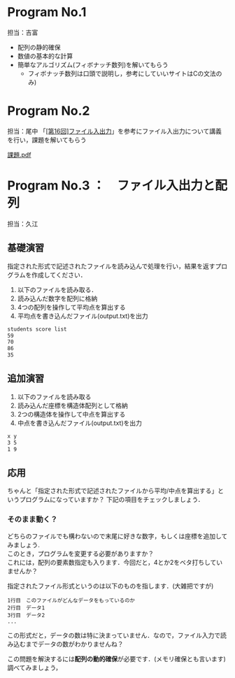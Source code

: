 
# Program No.1
担当：吉富

- 配列の静的確保
- 数値の基本的な計算
- 簡単なアルゴリズム(フィボナッチ数列)を解いてもらう
   - フィボナッチ数列は口頭で説明し，参考にしていいサイトはCの文法のみ)

# Program No.2
担当：尾中
「[[第16回]ファイル入出力](http://www.isl.ne.jp/pcsp/beginC/C_Language_16.html)」を参考にファイル入出力について講義を行い，課題を解いてもらう

[課題.pdf](https://www.dropbox.com/sh/r0i7wdftp3kr5ko/AADsh0duHZCC2bwC_OpzXNNCa?dl=0)

# Program No.3 ：　ファイル入出力と配列
担当：久江
## 基礎演習
指定された形式で記述されたファイルを読み込んで処理を行い，結果を返すプログラムを作成してください．

1. 以下のファイルを読み取る．
1. 読み込んだ数字を配列に格納
1. 4つの配列を操作して平均点を算出する
1. 平均点を書き込んだファイル(output.txt)を出力

```score.txt
students score list
59
70
86
35
```

## 追加演習

1. 以下のファイルを読み取る
1. 読み込んだ座標を構造体配列として格納
1. 2つの構造体を操作して中点を算出する
1. 中点を書き込んだファイル(output.txt)を出力

```descartes.txt
x y
3 5
1 9
```

## 応用
ちゃんと「指定された形式で記述されたファイルから平均/中点を算出する」というプログラムになっていますか？
下記の項目をチェックしましょう．

### そのまま動く？ 
どちらのファイルでも構わないので末尾に好きな数字，もしくは座標を追加してみましょう.  
このとき，プログラムを変更する必要がありますか？  
これには，配列の要素数指定も入ります．今回だと，4とか2をベタ打ちしていませんか？

指定されたファイル形式というのは以下のものを指します．(大雑把ですが)

```
1行目　このファイルがどんなデータをもっているのか
2行目　データ1
3行目　データ2
...

```

この形式だと，データの数は特に決まっていません．なので，ファイル入力で読み込むまでデータの数がわかりませんね？

この問題を解決するには**配列の動的確保**が必要です．(メモリ確保とも言います)  
調べてみましょう，
